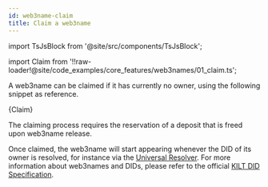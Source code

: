 ```yaml
---
id: web3name-claim
title: Claim a web3name
---
```


import TsJsBlock from '@site/src/components/TsJsBlock';

import Claim from '!!raw-loader!@site/code_examples/core_features/web3names/01_claim.ts';

A web3name can be claimed if it has currently no owner, using the following snippet as reference.

<TsJsBlock>
  {Claim}
</TsJsBlock>

The claiming process requires the reservation of a deposit that is freed upon web3name release.

Once claimed, the web3name will start appearing whenever the DID of its owner is resolved, for instance via the [Universal Resolver](https://dev.uniresolver.io/#did:kilt:4pZGzLSybfMsxB1DcpFNYmnqFv5QihbFb1zuSuuATqjRQv2g).
For more information about web3names and DIDs, please refer to the official [KILT DID Specification](https://github.com/KILTprotocol/spec-kilt-did/blob/main/README.md).
